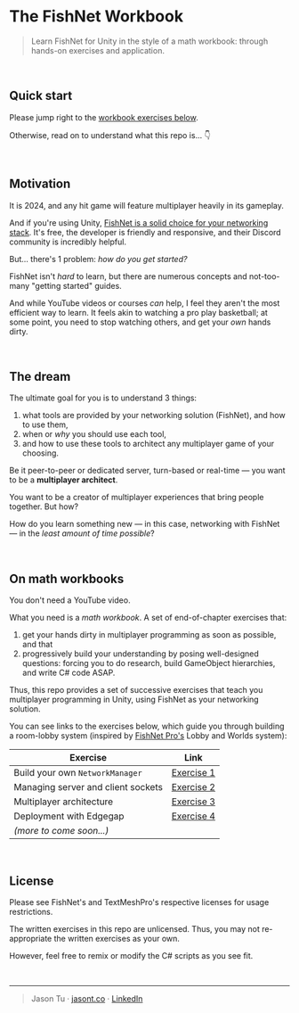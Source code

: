 # The FishNet Workbook

> Learn FishNet for Unity in the style of a math workbook: through hands-on exercises and application.

<br />

## Quick start

Please jump right to the [workbook exercises below](#on-math-workbooks).

Otherwise, read on to understand what this repo is... 👇

<br />

## Motivation

It is 2024, and any hit game will feature multiplayer heavily in its gameplay.

And if you're using Unity, [FishNet is a solid choice for your networking stack](https://forum.unity.com/threads/updated-free-networking-solution-comparison-chart.1359775/). It's free, the developer is friendly and responsive, and their Discord community is incredibly helpful.

But... there's 1 problem: _how do you get started?_

FishNet isn't *hard* to learn, but there are numerous concepts and not-too-many "getting started" guides.

And while YouTube videos or courses *can* help, I feel they aren't the most efficient way to learn. It feels akin to watching a pro play basketball; at some point, you need to stop watching others, and get your *own* hands dirty.

<br />

## The dream

The ultimate goal for you is to understand 3 things:

1. what tools are provided by your networking solution (FishNet), and how to use them,
2. when or *why* you should use each tool,
3. and how to use these tools to architect any multiplayer game of your choosing.

Be it peer-to-peer or dedicated server, turn-based or real-time — you want to be a **multiplayer architect**.

You want to be a creator of multiplayer experiences that bring people together. But how?

How do you learn something new — in this case, networking with FishNet — in the *least amount of time possible*?

<br />

## On math workbooks

You don't need a YouTube video.

What you need is a *math workbook*. A set of end-of-chapter exercises that:

1. get your hands dirty in multiplayer programming as soon as possible, and that
2. progressively build your understanding by posing well-designed questions: forcing you to do research, build GameObject hierarchies, and write C# code ASAP.

Thus, this repo provides a set of successive exercises that teach you multiplayer programming in Unity, using FishNet as your networking solution.

You can see links to the exercises below, which guide you through building a room-lobby system (inspired by [FishNet Pro's](https://fish-networking.gitbook.io/docs/master/pro-and-donating) Lobby and Worlds system):

| Exercise                           | Link                                                                          |
|------------------------------------|-------------------------------------------------------------------------------|
| Build your own `NetworkManager`    | [Exercise 1](./Assets/Exercises/01_Understanding_NetworkManager/Questions.md) |
| Managing server and client sockets | [Exercise 2](./Assets/Exercises/02_Server_Client_Sockets/Questions.md)        |
| Multiplayer architecture           | [Exercise 3](./Assets/Exercises/03_Architecture/Questions.md)                 |
| Deployment with Edgegap            | [Exercise 4](./Assets/Exercises/04_Deployment/Questions.md)                   |
| *(more to come soon...)*           |                                                                               |

<br />

## License

Please see FishNet's and TextMeshPro's respective licenses for usage restrictions.

The written exercises in this repo are unlicensed. Thus, you may not re-appropriate the written exercises as your own.

However, feel free to remix or modify the C# scripts as you see fit.

<br />

---

> Jason Tu · [jasont.co](https://jasont.co/) · [LinkedIn](https://linkedin.com/in/jasontu)
